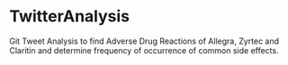 # TwitterAnalysis
Git
Tweet Analysis to find Adverse Drug Reactions of Allegra, Zyrtec and Claritin and  determine frequency of occurrence of common side effects.
